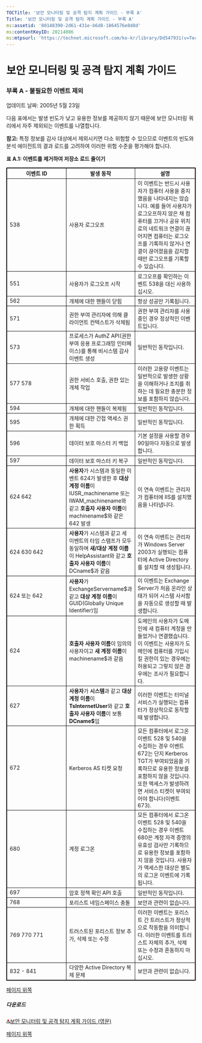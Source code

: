```yaml
---
TOCTitle: '보안 모니터링 및 공격 탐지 계획 가이드 - 부록 A'
Title: '보안 모니터링 및 공격 탐지 계획 가이드 - 부록 A'
ms:assetid: '80148390-2d61-431e-b6d8-1864576e8d8d'
ms:contentKeyID: 20214086
ms:mtpsurl: 'https://technet.microsoft.com/ko-kr/library/Dd547931(v=TechNet.10)'
---
```


보안 모니터링 및 공격 탐지 계획 가이드
======================================

### 부록 A - 불필요한 이벤트 제외

업데이트 날짜: 2005년 5월 23일

다음 표에서는 발생 빈도가 낮고 유용한 정보를 제공하지 않기 때문에 보안 모니터링 쿼리에서 자주 제외되는 이벤트를 나열합니다.

**참고:** 특정 정보를 감사 대상에서 제외시키면 다소 위험할 수 있으므로 이벤트의 빈도와 분석 에이전트의 결과 로드를 고려하여 이러한 위험 수준을 평가해야 합니다.

**표 A.1: 이벤트를 제거하여 저장소 로드 줄이기**

 
<p></p>
<table style="border:1px solid black;">
<colgroup>
<col width="33%" />
<col width="33%" />
<col width="33%" />
</colgroup>
<thead>
<tr class="header">
<th style="border:1px solid black;" >이벤트 ID</th>
<th style="border:1px solid black;" >발생 동작</th>
<th style="border:1px solid black;" >설명</th>
</tr>
</thead>
<tbody>
<tr class="odd">
<td style="border:1px solid black;">538</td>
<td style="border:1px solid black;">사용자 로그오프</td>
<td style="border:1px solid black;">이 이벤트는 반드시 사용자가 컴퓨터 사용을 중지했음을 나타내지는 않습니다. 예를 들어 사용자가 로그오프하지 않은 채 컴퓨터를 끄거나 공유 위치로의 네트워크 연결이 끊어지면 컴퓨터는 로그오프를 기록하지 않거나 연결이 끊어졌음을 감지할 때만 로그오프를 기록할 수 있습니다.</td>
</tr>
<tr class="even">
<td style="border:1px solid black;">551</td>
<td style="border:1px solid black;">사용자가 로그오프 시작</td>
<td style="border:1px solid black;">로그오프를 확인하는 이벤트 538을 대신 사용하십시오.</td>
</tr>
<tr class="odd">
<td style="border:1px solid black;">562</td>
<td style="border:1px solid black;">개체에 대한 핸들이 닫힘</td>
<td style="border:1px solid black;">항상 성공만 기록됩니다.</td>
</tr>
<tr class="even">
<td style="border:1px solid black;">571</td>
<td style="border:1px solid black;">권한 부여 관리자에 의해 클라이언트 컨텍스트가 삭제됨</td>
<td style="border:1px solid black;">권한 부여 관리자를 사용 중인 경우 정상적인 이벤트입니다.</td>
</tr>
<tr class="odd">
<td style="border:1px solid black;">573</td>
<td style="border:1px solid black;">프로세스가 AuthZ API(권한 부여 응용 프로그래밍 인터페이스)를 통해 비시스템 감사 이벤트 생성</td>
<td style="border:1px solid black;">일반적인 동작입니다.</td>
</tr>
<tr class="even">
<td style="border:1px solid black;">577
578</td>
<td style="border:1px solid black;">권한 서비스 호출, 권한 있는 개체 작업</td>
<td style="border:1px solid black;">이러한 고용량 이벤트는 일반적으로 발생한 상황을 이해하거나 조치를 취하는 데 필요한 충분한 정보를 포함하지 않습니다.</td>
</tr>
<tr class="odd">
<td style="border:1px solid black;">594</td>
<td style="border:1px solid black;">개체에 대한 핸들이 복제됨</td>
<td style="border:1px solid black;">일반적인 동작입니다.</td>
</tr>
<tr class="even">
<td style="border:1px solid black;">595</td>
<td style="border:1px solid black;">개체에 대한 간접 액세스 권한 획득</td>
<td style="border:1px solid black;">일반적인 동작입니다.</td>
</tr>
<tr class="odd">
<td style="border:1px solid black;">596</td>
<td style="border:1px solid black;">데이터 보호 마스터 키 백업</td>
<td style="border:1px solid black;">기본 설정을 사용할 경우 90일마다 자동으로 발생합니다.</td>
</tr>
<tr class="even">
<td style="border:1px solid black;">597</td>
<td style="border:1px solid black;">데이터 보호 마스터 키 복구</td>
<td style="border:1px solid black;">일반적인 동작입니다.</td>
</tr>
<tr class="odd">
<td style="border:1px solid black;">624
642</td>
<td style="border:1px solid black;"><strong>사용자</strong>가 시스템과 동일한 이벤트 624가 발생한 후 <strong>대상 계정 이름</strong>이 IUSR_machinename 또는 IWAM_machinename와 같고 <strong>호출자 사용자 이름</strong>이 machinename$와 같은 642 발생</td>
<td style="border:1px solid black;">이 연속 이벤트는 관리자가 컴퓨터에 IIS를 설치했음을 나타냅니다.</td>
</tr>
<tr class="even">
<td style="border:1px solid black;">624
630
642</td>
<td style="border:1px solid black;"><strong>사용자</strong>가 시스템과 같고 세 이벤트의 타임 스탬프가 모두 동일하며 <strong>새/대상 계정 이름</strong>이 HelpAssistant와 같고 <strong>호출자 사용자 이름</strong>이 DCname$과 같음</td>
<td style="border:1px solid black;">이 연속 이벤트는 관리자가 Windows Server 2003가 실행되는 컴퓨터에 Active Directory를 설치할 때 생성됩니다.</td>
</tr>
<tr class="odd">
<td style="border:1px solid black;">624 또는
642</td>
<td style="border:1px solid black;"><strong>사용자</strong>가 ExchangeServername$과 같고 <strong>대상 계정 이름</strong>이 GUID(Globally Unique Identifier)임</td>
<td style="border:1px solid black;">이 이벤트는 Exchange Server가 처음 온라인 상태가 되어 시스템 사서함을 자동으로 생성할 때 발생합니다.</td>
</tr>
<tr class="even">
<td style="border:1px solid black;">624</td>
<td style="border:1px solid black;"><strong>호출자 사용자 이름</strong>이 임의의 사용자이고 <strong>새 계정 이름</strong>이 machinename$과 같음</td>
<td style="border:1px solid black;">도메인의 사용자가 도메인에 새 컴퓨터 계정을 만들었거나 연결했습니다. 이 이벤트는 사용자가 도메인에 컴퓨터를 가입시킬 권한이 있는 경우에는 허용되고 그렇지 않은 경우에는 조사가 필요합니다.</td>
</tr>
<tr class="odd">
<td style="border:1px solid black;">627</td>
<td style="border:1px solid black;"><strong>사용자</strong>가 <strong>시스템</strong>과 같고 <strong>대상 계정 이름</strong>이 <strong>TsInternetUser</strong>와 같고 <strong>호출자 사용자 이름</strong>이 보통 <strong>DCname$</strong>임</td>
<td style="border:1px solid black;">이러한 이벤트는 터미널 서비스가 실행되는 컴퓨터가 정상적으로 동작할 때 발생합니다.</td>
</tr>
<tr class="even">
<td style="border:1px solid black;">672</td>
<td style="border:1px solid black;">Kerberos AS 티켓 요청</td>
<td style="border:1px solid black;">모든 컴퓨터에서 로그온 이벤트 528 및 540을 수집하는 경우 이벤트 672는 단지 Kerberos TGT가 부여되었음을 기록하므로 유용한 정보를 포함하지 않을 것입니다. 또한 액세스가 발생하려면 서비스 티켓이 부여되어야 합니다(이벤트 673).</td>
</tr>
<tr class="odd">
<td style="border:1px solid black;">680</td>
<td style="border:1px solid black;">계정 로그온</td>
<td style="border:1px solid black;">모든 컴퓨터에서 로그온 이벤트 528 및 540을 수집하는 경우 이벤트 680은 계정 자격 증명의 유효성 검사만 기록하므로 유용한 정보를 포함하지 않을 것입니다. 사용자가 액세스한 대상은 별도의 로그온 이벤트에 기록됩니다.</td>
</tr>
<tr class="even">
<td style="border:1px solid black;">697</td>
<td style="border:1px solid black;">암호 정책 확인 API 호출</td>
<td style="border:1px solid black;">일반적인 동작입니다.</td>
</tr>
<tr class="odd">
<td style="border:1px solid black;">768</td>
<td style="border:1px solid black;">포리스트 네임스페이스 충돌</td>
<td style="border:1px solid black;">보안과 관련이 없습니다.</td>
</tr>
<tr class="even">
<td style="border:1px solid black;">769
770
771</td>
<td style="border:1px solid black;">트러스트된 포리스트 정보 추가, 삭제 또는 수정</td>
<td style="border:1px solid black;">이러한 이벤트는 포리스트 간 트러스트가 정상적으로 작동함을 의미합니다. 이러한 이벤트를 트러스트 자체의 추가, 삭제 또는 수정과 혼동하지 마십시오.</td>
</tr>
<tr class="odd">
<td style="border:1px solid black;">832 - 841</td>
<td style="border:1px solid black;">다양한 Active Directory 복제 문제</td>
<td style="border:1px solid black;">보안과 관련이 없습니다.</td>
</tr>
</tbody>
</table>
  
[](#mainsection)[페이지 위쪽](#mainsection)
  
##### 다운로드
  
[![](images/Dd547931.icon_exe(ko-kr,TechNet.10).gif)](https://go.microsoft.com/fwlink/?linkid=41310)[보안 모니터링 및 공격 탐지 계획 가이드 (영문)](https://go.microsoft.com/fwlink/?linkid=41310)
  
[](#mainsection)[페이지 위쪽](#mainsection)
